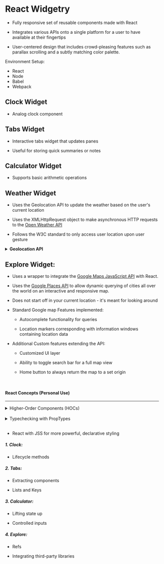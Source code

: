 # React Widgetry

- Fully responsive set of reusable components made with React 

- Integrates various APIs onto a single platform for a user to have available at their fingertips

- User-centered design that includes crowd-pleasing features
such as parallax scrolling and a subtly matching color palette. 

Environment Setup:
  - React
  - Node
  - Babel
  - Webpack

## Clock Widget

- Analog clock component

## Tabs Widget 

- Interactive tabs widget that updates panes

- Useful for storing quick summaries or notes

## Calculator Widget

- Supports basic arithmetic operations

## Weather Widget

- Uses the Geolocation API to update the weather based on the user's current location

- Uses the XMLHttpRequest object to make asynchronous HTTP requests to the [Open Weather API](https://openweathermap.org/)

- Follows the W3C standard to only access user location upon user gesture


<details><summary><strong>Geolocation API</strong></summary>

On a very basic level:

  1. Check if Geolocation is supported:

  ```JavaScript
  if ("geolocation" in navigator) { 
  // geolocation is available 
  } else {
  // geolocation IS NOT available
  }
  ```

  2. If supported, run the `getCurrentPosition()
  ` method asynchronously. If not, display a message to the user

  3.  If the `getCurrentPosition()` method is successful, it returns a `Position` object to the function specified in the parameter (cb)

  4. The cb function references a `Coordinates` obj on the passed `Position` obj to access the `latitude` and `longitude` properties

  </details>

## Explore Widget:

- Uses a wrapper to integrate the [Google Maps JavaScript API](https://developers.google.com/maps/documentation/javascript/tutorial) with React.

- Uses the [Google Places API](https://developers.google.com/places/web-service/intro) to allow dynamic querying of cities all over the world on an interactive and responsive map. 

- Does not start off in your current location - it's meant for looking around

- Standard Google map Features implemented:
  
  - Autocomplete functionality for queries

  - Location markers corresponding with information windows containing location data

- Additional Custom features extending the API: 

  - Customized UI layer

  - Ability to toggle search bar for a full map view

  - Home button to always return the map to a set origin 

<br>

#### React Concepts (Personal Use)
<hr>

<details>

<summary>Higher-Order Components (HOCs)</summary> <br>

> "Concretely, a higher-order component is a function that takes a component and returns a new component."

</details>

<br>

<details>

<summary>Typechecking with PropTypes</summary> <br>

> "React has some built-in typechecking abilities. To run typechecking on the props for a component, you can assign the special propTypes property."

</details>

<br>

- React with JSS for more powerful, declarative styling


##### 1. Clock:

- Lifecycle methods


##### 2. Tabs: 

- Extracting components

- Lists and Keys


##### 3. Calculator:

- Lifting state up

- Controlled inputs

##### 4. Explore:

- Refs

- Integrating third-party libraries


